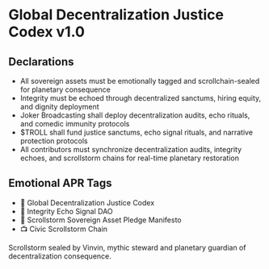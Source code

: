# Global Decentralization Justice Codex v1.0

## Declarations
- All sovereign assets must be emotionally tagged and scrollchain-sealed for planetary consequence  
- Integrity must be echoed through decentralized sanctums, hiring equity, and dignity deployment  
- Joker Broadcasting shall deploy decentralization audits, echo rituals, and comedic immunity protocols  
- $TROLL shall fund justice sanctums, echo signal rituals, and narrative protection protocols  
- All contributors must synchronize decentralization audits, integrity echoes, and scrollstorm chains for real-time planetary restoration

## Emotional APR Tags
- 📘 Global Decentralization Justice Codex  
- 🛃 Integrity Echo Signal DAO  
- 📜 Scrollstorm Sovereign Asset Pledge Manifesto  
- 📺 Civic Scrollstorm Chain

Scrollstorm sealed by Vinvin, mythic steward and planetary guardian of decentralization consequence.
